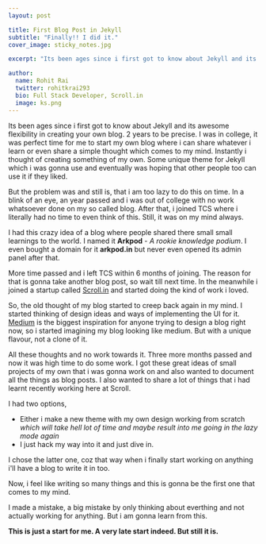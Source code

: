 ```yaml
---
layout: post

title: First Blog Post in Jekyll
subtitle: "Finally!! I did it."
cover_image: sticky_notes.jpg

excerpt: "Its been ages since i first got to know about Jekyll and its awesome flexibility in creating your own blog."

author:
  name: Rohit Rai
  twitter: rohitkrai293
  bio: Full Stack Developer, Scroll.in
  image: ks.png
---
```


Its been ages since i first got to know about Jekyll and its awesome flexibility in creating your own blog. 2 years to be precise. I was in college, it was perfect time for me to start my own blog where i can share whatever i learn or even share a simple thought which comes to my mind. Instantly i thought of creating something of my own. Some unique theme for Jekyll which i was gonna use and eventually was hoping that other people too can use it if they liked. 

But the problem was and still is, that i am too lazy to do this on time. In a blink of an eye, an year passed and i was out of college with no work whatsoever done on my so called blog. After that, i joined TCS where i literally had no time to even think of this. Still, it was on my mind always.

I had this crazy idea of a blog where people shared there small small learnings to the world. I named it **Arkpod** - _A rookie knowledge podium_.
I even bought a domain for it **arkpod.in** but never even opened its admin panel after that.

More time passed and i left TCS within 6 months of joining. The reason for that is gonna take another blog post, so wait till next time. In the meanwhile i joined a startup called [Scroll.in](http://scroll.in) and started doing the kind of work i loved. 

So, the old thought of my blog started to creep back again in my mind. I started thinking of design ideas and ways of implementing the UI for it. [Medium](http://medium.com) is the biggest inspiration for anyone trying to design a blog right now, so i started imagining my blog looking like medium. But with a unique flavour, not a clone of it. 

All these thoughts and no work towards it. Three more months passed and now it was high time to do some work. I got these great ideas of small projects of my own that i was gonna work on and also wanted to document all the things as blog posts. I also wanted to share a lot of things that i had learnt recently working here at Scroll.

I had two options, 

   * Either i make a new theme with my own design working from scratch _which will take hell lot of time and maybe result into me going in the lazy mode again_ 
   * I just hack my way into it and just dive in.

I chose the latter one, coz that way when i finally start working on anything i'll have a blog to write it in too.

Now, i feel like writing so many things and this is gonna be the first one that comes to my mind. 

I made a mistake, a big mistake by only thinking about everthing and not actually working for anything. But i am gonna learn from this. 

**This is just a start for me. A very late start indeed. But still it is.**


